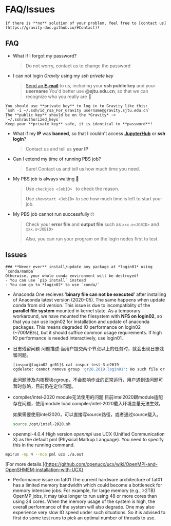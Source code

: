 # FAQ/Issues

```tip
If there is **no** solution of your problem, feel free to [contact us](https://gravity-doc.github.io/#Contact)!
```



## FAQ

- What if I forgot my password?

  > Do not worry, contact us to change the password

- I can not login *Gravity* using my *ssh private key*

  > [Send an **E-mail**](mailto:gravity-hpc@sjtu.edu.cn) to us, including your **ssh public key** and your **username**
  > You'd better use **@sjtu.edu.cn**, so that we can recognize who you really are 👀
```tip
You should use **private key** to log in to Gravity like this:
`ssh -i ~/.ssh/id_rsa_For_Gravity username@gravity.sjtu.edu.cn`
The **public key** should be on the *Gravity* -> `~/.ssh/authorized_keys`
Keep your **private key** safe, it is identical to **password**!
```

- What if my **IP** was **banned**, so that I couldn't access **[JupyterHub](https://gravity.sjtu.edu.cn/)** or **ssh login**?

  > Contact us and tell us **your IP**

- Can I extend my time of running PBS job?

  > Sure! Contact us and tell us how much time you need.

- My PBS job is always waiting 😤

  > Use `checkjob <JobID> ` to check the reason.
  >
  > Use `showstart <JobID>` to see how much time is left to start your job.

- My PBS job cannot run successfully 🙄

  > Check your **error file** and **output file** such as `xxx.e<JOBID>` and `xxx.o<JOBID>`
  >
  > Also, you can run your program on the login nodes first to test.


## Issues
```danger
### **Never ever** install/update any package at *login01* using `conda/mamba`
Otherwise, your whole conda environment will be destroyed!
- You can use `pip install` instead
- You can go to *login02* to use `conda/`
```
- Anaconda
One recieves '**binary file can not be executed**' after installing of Anaconda latest version (2020-05). 
The same happens when update conda from old version.
This issue is due to incompatiblity of the **parallel file system** mounted in kernel state. 
As a temporary workaround, we have mounted the filesystem with **NFS on login02**, so that you can use login02 for installation and update of anaconda packages. This means degraded IO performance on login02 (~700MB/s), but it should suffice common usage requirements. If high IO performance is needed interactively, use login01.

- 日志残留问题
  问题描述:当用户提交两个节点以上的任务时，就会出现日志残留问题。
  ```bash
  [inspur@login02 gr01]$ cat inspur-test-3.e2619
  cgdelete: cannot remove group 'gr28.2619.login01': No such file or directory
  ```
  此问题涉及内核模块cgroup，不会影响作业的正常运行，用户遇到该问题可暂时忽略，目前仍在定位问题。

- compiler/intel-2020 module无法使用的问题
  目前intel2020跟module适配存在问题，使用module load compiler/intel-2020载入环境变量无法生效。

  如果需要使用intel2020，可以直接写source路径，或者通过source载入。

  ```bash
  source /opt/intel-2020.sh
  ```

- openmpi-4.0.4
High version *openmpi* use UCX (Unified Communication X) as the default pml (Physical Markup Language).
You need to specify this in the running command.
```bash
mpirun -np 4 --mca pml ucx ./a.out
```
[For more details.]{https://github.com/openucx/ucx/wiki/OpenMPI-and-OpenSHMEM-installation-with-UCX}

- Performance issue on fat01
The current hardware architecture of fat01 has a limited memory bandwidth which could become a bottleneck for memory intensive jobs. For example, for large memory (e.g., >2TB) OpenMP jobs, it may take longer to run using 48 or more cores than using 24 cores. When the memory usage of the system is high, the overall performance of the system will also degrade. One may also experience very slow IO speed under such situations. So it is advised to first do some test runs to pick an optimal number of threads to use. 

